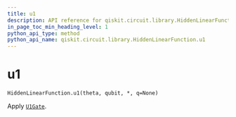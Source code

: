 ```yaml
---
title: u1
description: API reference for qiskit.circuit.library.HiddenLinearFunction.u1
in_page_toc_min_heading_level: 1
python_api_type: method
python_api_name: qiskit.circuit.library.HiddenLinearFunction.u1
---
```


# u1

<span id="qiskit.circuit.library.HiddenLinearFunction.u1" />

`HiddenLinearFunction.u1(theta, qubit, *, q=None)`

Apply [`U1Gate`](qiskit.circuit.library.U1Gate "qiskit.circuit.library.U1Gate").

